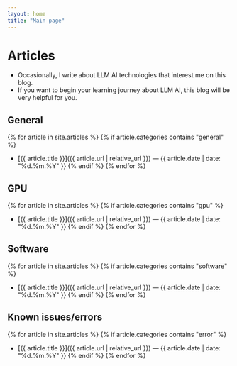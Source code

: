 ```yaml
---
layout: home
title: "Main page"
---
```


# Articles
- Occasionally, I write about LLM AI technologies that interest me on this blog.
- If you want to begin your learning journey about LLM AI, this blog will be very helpful for you.

## General

{% for article in site.articles %}
  {% if article.categories contains "general" %}
- [{{ article.title }}]({{ article.url | relative_url }}) — {{ article.date | date: "%d.%m.%Y" }}
  {% endif %}
{% endfor %}

## GPU
{% for article in site.articles %}
  {% if article.categories contains "gpu" %}
- [{{ article.title }}]({{ article.url | relative_url }}) — {{ article.date | date: "%d.%m.%Y" }}
  {% endif %}
{% endfor %}

## Software
{% for article in site.articles %}
  {% if article.categories contains "software" %}
- [{{ article.title }}]({{ article.url | relative_url }}) — {{ article.date | date: "%d.%m.%Y" }}
  {% endif %}
{% endfor %}

## Known issues/errors
{% for article in site.articles %}
  {% if article.categories contains "error" %}
- [{{ article.title }}]({{ article.url | relative_url }}) — {{ article.date | date: "%d.%m.%Y" }}
  {% endif %}
{% endfor %}
